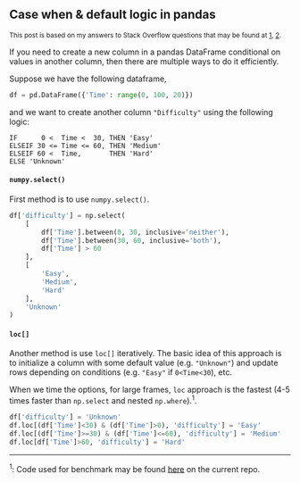 ## Case when & default logic in pandas

<sup>This post is based on my answers to Stack Overflow questions that may be found at [1](https://stackoverflow.com/a/73618660/19123103), [2](https://stackoverflow.com/a/73619829/19123103). </sup>

If you need to create a new column in a pandas DataFrame conditional on values in another column, then there are multiple ways to do it efficiently.

Suppose we have the following dataframe,
```python
df = pd.DataFrame({'Time': range(0, 100, 20)})
```
and we want to create another column `"Difficulty"` using the following logic:
```none
IF      0 <  Time <  30, THEN 'Easy'
ELSEIF 30 <= Time <= 60, THEN 'Medium'
ELSEIF 60 <  Time,       THEN 'Hard'
ELSE 'Unknown'
```

#### `numpy.select()`

First method is to use `numpy.select()`.

```python
df['difficulty'] = np.select(
    [
        df['Time'].between(0, 30, inclusive='neither'), 
        df['Time'].between(30, 60, inclusive='both'), 
        df['Time'] > 60
    ], 
    [
        'Easy', 
        'Medium', 
        'Hard'
    ], 
    'Unknown'
)
```

#### `loc[]`

Another method is use `loc[]` iteratively. The basic idea of this approach is to initialize a column with some default value (e.g. `"Unknown"`) and update rows depending on conditions (e.g. `"Easy"` if `0<Time<30`), etc.

When we time the options, for large frames, `loc` approach is the fastest (4-5 times faster than `np.select` and nested `np.where`).<sup>1</sup>.

```python
df['difficulty'] = 'Unknown'
df.loc[(df['Time']<30) & (df['Time']>0), 'difficulty'] = 'Easy'
df.loc[(df['Time']>=30) & (df['Time']<=60), 'difficulty'] = 'Medium'
df.loc[df['Time']>60, 'difficulty'] = 'Hard'
```


---

<sup>1</sup>: Code used for benchmark may be found [here](./timeit_test.py) on the current repo.